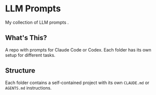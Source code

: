 # LLM Prompts

My collection of LLM prompts .

## What's This?

A repo with prompts for Claude Code or Codex. Each folder has its own setup for different tasks.

## Structure

Each folder contains a self-contained project with its own `CLAUDE.md` or `AGENTS.md` instructions.
